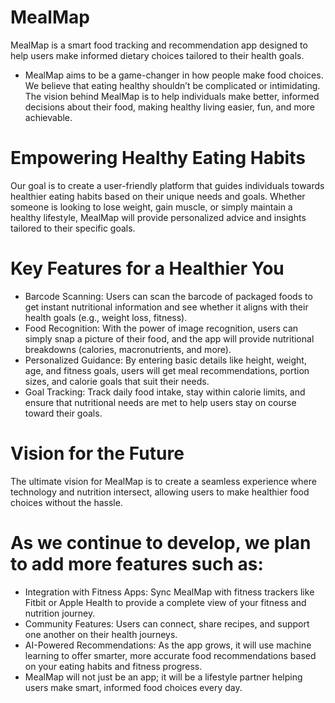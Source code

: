 # MealMap
MealMap is a smart food tracking and recommendation app designed to help users make informed dietary choices tailored to their health goals.

- MealMap aims to be a game-changer in how people make food choices. We believe that eating healthy shouldn’t be complicated or intimidating. The vision behind MealMap is to help individuals make better, informed decisions about their food, making healthy living easier, fun, and more achievable.

# Empowering Healthy Eating Habits
Our goal is to create a user-friendly platform that guides individuals towards healthier eating habits based on their unique needs and goals. Whether someone is looking to lose weight, gain muscle, or simply maintain a healthy lifestyle, MealMap will provide personalized advice and insights tailored to their specific goals.

# Key Features for a Healthier You
- Barcode Scanning: Users can scan the barcode of packaged foods to get instant nutritional information and see whether it aligns with their health goals (e.g., weight loss, fitness).
- Food Recognition: With the power of image recognition, users can simply snap a picture of their food, and the app will provide nutritional breakdowns (calories, macronutrients, and more).
- Personalized Guidance: By entering basic details like height, weight, age, and fitness goals, users will get meal recommendations, portion sizes, and calorie goals that suit their needs.
- Goal Tracking: Track daily food intake, stay within calorie limits, and ensure that nutritional needs are met to help users stay on course toward their goals.

# Vision for the Future
The ultimate vision for MealMap is to create a seamless experience where technology and nutrition intersect, allowing users to make healthier food choices without the hassle. 

# As we continue to develop, we plan to add more features such as:
- Integration with Fitness Apps: Sync MealMap with fitness trackers like Fitbit or Apple Health to provide a complete view of your fitness and nutrition journey.
- Community Features: Users can connect, share recipes, and support one another on their health journeys.
- AI-Powered Recommendations: As the app grows, it will use machine learning to offer smarter, more accurate food recommendations based on your eating habits and fitness progress.
- MealMap will not just be an app; it will be a lifestyle partner helping users make smart, informed food choices every day.


